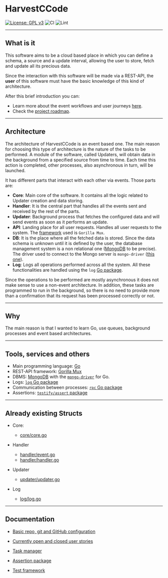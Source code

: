 # HarvestCCode

[![License: GPL v3](https://img.shields.io/badge/License-GPL%20v3-blue.svg)](https://www.gnu.org/licenses/gpl-3.0) ![CI](https://github.com/harvestcore/HarvestCCode/workflows/Tests/badge.svg) ![Lint](https://github.com/harvestcore/HarvestCCode/workflows/Go%20linter/badge.svg)

---

## What is it

This software aims to be a cloud based place in which you can define a schema, a source and a update interval, allowing the user to store, fetch and update all its precious data.

Since the interaction with this software will be made via a REST-API, the **user** of this software must have the basic knowledge of this kind of architecture.

After this brief introduction you can:

- Learn more about the event workflows and user journeys [here](doc/architecture-workflows.md).
- Check the [project roadmap](doc/roadmap.md).

---

## Architecture

The architecture of HarvestCCode is an event based one. The main reason for choosing this type of architecture is the nature of the tasks to be performed. A module of the software, called Updaters, will obtain data in the background from a specified source from time to time. Each time this action is completed, other processes, also asynchronous in turn, will be launched.

It has different parts that interact with each other via events. Those parts are:

- **Core**: Main core of the software. It contains all the logic related to Updater creation and data storing.
- **Handler**: It is the central part that handles all the events sent and received by the rest of the parts.
- **Updater**: Background process that fetches the configured data and will send events as soon as it performs an update.
- **API**: Landing place for all user requests. Handles all user requests to the system. The [framework](https://github.com/gorilla/mux) used is `Gorilla Mux`.
- **DB**: It is the place where all the fetched data is stored. Since the data schema is unknown until it is defined by the user, the database management system is a non relational one ([MongoDB](https://www.mongodb.com/) to be precise). The driver used to connect to the Mongo server is `mongo-driver` ([this one](https://godoc.org/go.mongodb.org/mongo-driver)).
- **Log**: Logs all operations performed across all the system. All these functionalities are handled using the `log` [Go package](https://golang.org/pkg/log/).

Since the operations to be performed are mostly asynchronous it does not make sense to use a non-event architecture. In addition, these tasks are programmed to run in the background, so there is no need to provide more than a confirmation that its request has been processed correctly or not.

---

## Why

The main reason is that I wanted to learn Go, use queues, background processes and event based architectures.

---

## Tools, services and others

- Main programming language: [Go](https://golang.org/)
- REST-API framework: [Gorilla Mux](https://github.com/gorilla/mux)
- DBMS: [MongoDB](https://www.mongodb.com/) with the [`mongo-driver`](https://godoc.org/go.mongodb.org/mongo-driver) for Go.
- Logs: [`log` Go package](https://golang.org/pkg/log/)
- Communication between processes: [`rpc` Go package](https://golang.org/pkg/net/rpc/)
- Assertions: [`testify/assert` package](https://godoc.org/github.com/stretchr/testify/assert)

---

## Already existing Structs

- Core:
  - [core/core.go](src/core/core.go)

- Handler
  - [handler/event.go](src/handler/event.go)
  - [handler/handler.go](src/handler/handler.go)

- Updater
  - [updater/updater.go](src/updater/updater.go)

- Log
  - [log/log.go](src/log/log.go)

---

## Documentation

- [Basic repo, git and GitHub configuration](doc/milestones/basic-git-github-config.md)
- [Currently open and closed user stories](https://github.com/harvestcore/HarvestCCode/issues?q=is%3Aopen+is%3Aclosed+is%3Aissue+label%3Auser-stories+)

- [Task manager](doc/task_manager.md)
- [Assertion package](doc/assertion_library.md)
- [Test framework](doc/test_framework.md)
